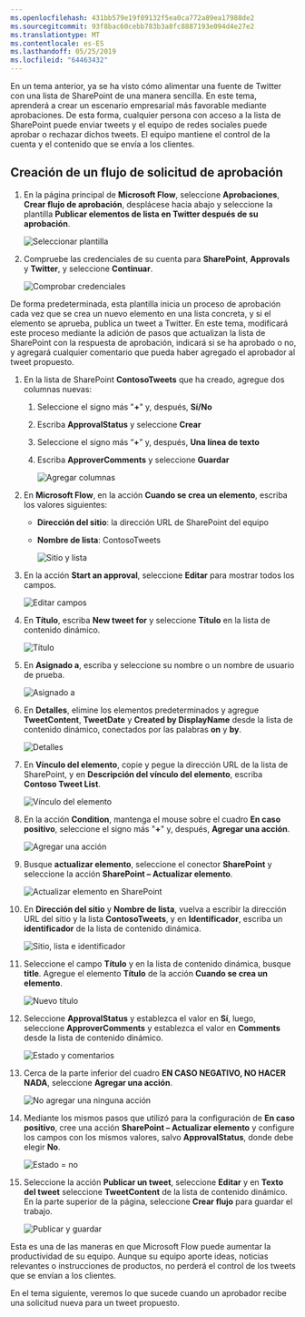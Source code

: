```yaml
---
ms.openlocfilehash: 431bb579e19f89132f5ea0ca772a89ea17988de2
ms.sourcegitcommit: 93f8bac60cebb783b3a8fc8887193e094d4e27e2
ms.translationtype: MT
ms.contentlocale: es-ES
ms.lasthandoff: 05/25/2019
ms.locfileid: "64463432"
---
```

En un tema anterior, ya se ha visto cómo alimentar una fuente de Twitter con una lista de SharePoint de una manera sencilla. En este tema, aprenderá a crear un escenario empresarial más favorable mediante aprobaciones. De esta forma, cualquier persona con acceso a la lista de SharePoint puede enviar tweets y el equipo de redes sociales puede aprobar o rechazar dichos tweets. El equipo mantiene el control de la cuenta y el contenido que se envía a los clientes. 

## <a name="create-an-approval-request-flow"></a>Creación de un flujo de solicitud de aprobación
1. En la página principal de **Microsoft Flow**, seleccione **Aprobaciones**, **Crear flujo de aprobación**, desplácese hacia abajo y seleccione la plantilla **Publicar elementos de lista en Twitter después de su aprobación**. 
   
    ![Seleccionar plantilla](./media/learning-approval-center/create-approval.png)
2. Compruebe las credenciales de su cuenta para **SharePoint**, **Approvals** y **Twitter**, y seleccione **Continuar**. 
   
    ![Comprobar credenciales](./media/learning-approval-center/verify-credentials.png)

De forma predeterminada, esta plantilla inicia un proceso de aprobación cada vez que se crea un nuevo elemento en una lista concreta, y si el elemento se aprueba, publica un tweet a Twitter. En este tema, modificará este proceso mediante la adición de pasos que actualizan la lista de SharePoint con la respuesta de aprobación, indicará si se ha aprobado o no, y agregará cualquier comentario que pueda haber agregado el aprobador al tweet propuesto. 

1. En la lista de SharePoint **ContosoTweets** que ha creado, agregue dos columnas nuevas:
   
   1. Seleccione el signo más "**+**" y, después, **Sí/No**
   2. Escriba **ApprovalStatus** y seleccione **Crear**
   3. Seleccione el signo más “**+**” y, después, **Una línea de texto**
   4. Escriba **ApproverComments** y seleccione **Guardar**
      
      ![Agregar columnas](./media/learning-approval-center/new-columns.png)
2. En **Microsoft Flow**, en la acción **Cuando se crea un elemento**, escriba los valores siguientes:
   
   * **Dirección del sitio**: la dirección URL de SharePoint del equipo
   * **Nombre de lista**: ContosoTweets
     
     ![Sitio y lista](./media/learning-approval-center/site-address.png)
3. En la acción **Start an approval**, seleccione **Editar** para mostrar todos los campos. 
   
    ![Editar campos](./media/learning-approval-center/edit-all-fields.png)
4. En **Título**, escriba **New tweet for** y seleccione **Título** en la lista de contenido dinámico. 
   
    ![Título](./media/learning-approval-center/tweet-title.png)
5. En **Asignado a**, escriba y seleccione su nombre o un nombre de usuario de prueba. 
   
    ![Asignado a](./media/learning-approval-center/tweet-assigned-to.png)
6. En **Detalles**, elimine los elementos predeterminados y agregue **TweetContent**, **TweetDate** y **Created by DisplayName** desde la lista de contenido dinámico, conectados por las palabras **on** y **by**. 
   
    ![Detalles](./media/learning-approval-center/tweet-details.png)
7. En **Vínculo del elemento**, copie y pegue la dirección URL de la lista de SharePoint, y en **Descripción del vínculo del elemento**, escriba **Contoso Tweet List**. 
   
    ![Vínculo del elemento](./media/learning-approval-center/tweet-item-link.png)
8. En la acción **Condition**, mantenga el mouse sobre el cuadro **En caso positivo**, seleccione el signo más "**+**" y, después, **Agregar una acción**. 
   
    ![Agregar una acción](./media/learning-approval-center/add-an-action.png)
9. Busque **actualizar elemento**, seleccione el conector **SharePoint** y seleccione la acción **SharePoint – Actualizar elemento**.
   
    ![Actualizar elemento en SharePoint](./media/learning-approval-center/update-item.png)
10. En **Dirección del sitio** y **Nombre de lista**, vuelva a escribir la dirección URL del sitio y la lista **ContosoTweets**, y en **Identificador**, escriba un **identificador** de la lista de contenido dinámica. 
    
     ![Sitio, lista e identificador](./media/learning-approval-center/address-list-id.png)
11. Seleccione el campo **Título** y en la lista de contenido dinámica, busque **title**. Agregue el elemento **Título** de la acción **Cuando se crea un elemento**. 
    
     ![Nuevo título](./media/learning-approval-center/add-title.png)
12. Seleccione **ApprovalStatus** y establezca el valor en **Sí**, luego, seleccione **ApproverComments** y establezca el valor en **Comments** desde la lista de contenido dinámico. 
    
     ![Estado y comentarios](./media/learning-approval-center/approver-status.png)
13. Cerca de la parte inferior del cuadro **EN CASO NEGATIVO, NO HACER NADA**, seleccione **Agregar una acción**.
    
     ![No agregar una ninguna acción](./media/learning-approval-center/add-a-no-action.png)
14. Mediante los mismos pasos que utilizó para la configuración de **En caso positivo**, cree una acción **SharePoint – Actualizar elemento** y configure los campos con los mismos valores, salvo  **ApprovalStatus**, donde debe elegir **No**. 
    
     ![Estado = no](./media/learning-approval-center/status-no.png)
15. Seleccione la acción **Publicar un tweet**, seleccione **Editar** y en **Texto del tweet** seleccione **TweetContent** de la lista de contenido dinámico.  En la parte superior de la página, seleccione **Crear flujo** para guardar el trabajo. 
    
     ![Publicar y guardar](./media/learning-approval-center/post-tweet.png)

Esta es una de las maneras en que Microsoft Flow puede aumentar la productividad de su equipo. Aunque su equipo aporte ideas, noticias relevantes o instrucciones de productos, no perderá el control de los tweets que se envían a los clientes.

En el tema siguiente, veremos lo que sucede cuando un aprobador recibe una solicitud nueva para un tweet propuesto. 

